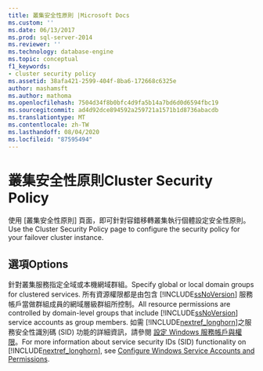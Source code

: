 ```yaml
---
title: 叢集安全性原則 |Microsoft Docs
ms.custom: ''
ms.date: 06/13/2017
ms.prod: sql-server-2014
ms.reviewer: ''
ms.technology: database-engine
ms.topic: conceptual
f1_keywords:
- cluster security policy
ms.assetid: 38afa421-2599-404f-8ba6-172668c6325e
author: mashamsft
ms.author: mathoma
ms.openlocfilehash: 7504d34f8b0bfc4d9fa5b14a7bd6d0d6594fbc19
ms.sourcegitcommit: ad4d92dce894592a259721a1571b1d8736abacdb
ms.translationtype: MT
ms.contentlocale: zh-TW
ms.lasthandoff: 08/04/2020
ms.locfileid: "87595494"
---
```

# <a name="cluster-security-policy"></a><span data-ttu-id="bbcd3-102">叢集安全性原則</span><span class="sxs-lookup"><span data-stu-id="bbcd3-102">Cluster Security Policy</span></span>
  <span data-ttu-id="bbcd3-103">使用 [叢集安全性原則] 頁面，即可針對容錯移轉叢集執行個體設定安全性原則。</span><span class="sxs-lookup"><span data-stu-id="bbcd3-103">Use the Cluster Security Policy page to configure the security policy for your failover cluster instance.</span></span>  
  
## <a name="options"></a><span data-ttu-id="bbcd3-104">選項</span><span class="sxs-lookup"><span data-stu-id="bbcd3-104">Options</span></span>  
 <span data-ttu-id="bbcd3-105">針對叢集服務指定全域或本機網域群組。</span><span class="sxs-lookup"><span data-stu-id="bbcd3-105">Specify global or local domain groups for clustered services.</span></span> <span data-ttu-id="bbcd3-106">所有資源權限都是由包含 [!INCLUDE[ssNoVersion](../../includes/ssnoversion-md.md)] 服務帳戶當做群組成員的網域層級群組所控制。</span><span class="sxs-lookup"><span data-stu-id="bbcd3-106">All resource permissions are controlled by domain-level groups that include [!INCLUDE[ssNoVersion](../../includes/ssnoversion-md.md)] service accounts as group members.</span></span> <span data-ttu-id="bbcd3-107">如需 [!INCLUDE[nextref_longhorn](../../includes/nextref-longhorn-md.md)]之服務安全性識別碼 (SID) 功能的詳細資訊，請參閱 [設定 Windows 服務帳戶與權限](../../database-engine/configure-windows/configure-windows-service-accounts-and-permissions.md)。</span><span class="sxs-lookup"><span data-stu-id="bbcd3-107">For more information about service security IDs (SID) functionality on [!INCLUDE[nextref_longhorn](../../includes/nextref-longhorn-md.md)], see [Configure Windows Service Accounts and Permissions](../../database-engine/configure-windows/configure-windows-service-accounts-and-permissions.md).</span></span>  
  
  
